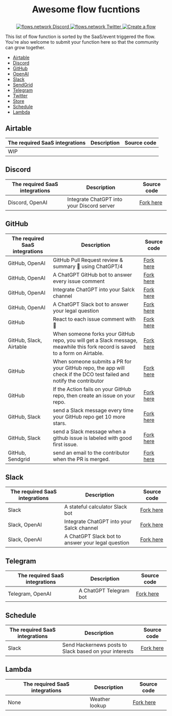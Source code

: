 # <p align="center">Awesome flow fucntions</p>

<p align="center">
  <a href="https://discord.gg/ccZn9ZMfFf">
    <img src="https://img.shields.io/badge/chat-Discord-7289DA?logo=discord" alt="flows.network Discord">
  </a>
  <a href="https://twitter.com/flows_network">
    <img src="https://img.shields.io/badge/Twitter-1DA1F2?logo=twitter&amp;logoColor=white" alt="flows.network Twitter">
  </a>
   <a href="https://flows.network/flow/new">
    <img src="https://img.shields.io/website?up_message=deploy&url=https%3A%2F%2Fflows.network%2Fflow%2Fnew" alt="Create a flow">
  </a>
</p>

This list of flow function is sorted by the SaaS/event triggered the flow. You're also welcome to submit your function here so that the community can grow together.

* [Airtable](#artiable)
* [Discord](#discord)
* [GitHub](#github)
* [OpenAI](#openai)
* [Slack](#slack)
* [SendGrid](#sendgrid)
* [Telegram](#telegram)
* [Twitter](#twitter)
* [Store](#store)
* [Schedule](#schedule)
* [Lambda](#lambda)

## Airtable

| The required SaaS integrations | Description | Source code |
|--------------------------------|-------------|-------------|
|     WIP                           |             |             |


## Discord

| The required SaaS integrations | Description | Source code |
|--------------------------------|-------------|-------------|
|  Discord, OpenAI |  Integrate ChatGPT into your Discord server  |  [Fork here](https://github.com/flows-network/discord-chatgpt)   |

## GitHub

| The required SaaS integrations | Description | Source code |
|--------------------------------|-------------|-------------|
|  GitHub, OpenAI |  GitHub Pull Request review & summary 🤖 using ChatGPT/4  |  [Fork here](https://github.com/flows-network/github-pr-summary)   |
|  GitHub, OpenAI |  A ChatGPT GitHub bot to answer every issue comment  |  [Fork here](https://github.com/flows-network/chatgpt-github-app)   |
|  GitHub, OpenAI |  Integrate ChatGPT into your Salck channel  |  [Fork here](https://github.com/flows-network/collaborative-chat)   |
|  GitHub, OpenAI |  A ChatGPT Slack bot to answer your legal question |  [Fork here](https://github.com/flows-network/robo-lawyer/)   |
|  GitHub |  React to each issue comment with 🚀 |  [Fork here](https://github.com/flows-network/github-issue-replier)   |
|  GitHub, Slack, Airtable |  When someone forks your GitHub repo, you will get a Slack message, meawhile this fork record is saved to a form on Airtable. |  [Fork here](https://github.com/flows-network/github-fork-notifier)   |
|  GitHub |  When someone submits a PR for your GitHub repo, the app will check if the DCO test failed and notify the contributor|  [Fork here](https://github.com/flows-network/github-dco-reminder/)   |
|  GitHub |  If the Action fails on your GitHub repo,  then create an issue on your repo. |  [Fork here](https://github.com/flows-network/create-github-issue-workflow-fails/)   |
|  GitHub, Slack |   send a Slack message every time your GitHub repo get 10 more stars. |  [Fork here](https://github.com/flows-network/github-star-slack-messenger)   |
|  GitHub, Slack |   send a Slack message when a github issue is labeled with good first issue. |  [Fork here](https://github.com/flows-network/github-issue-notifer)   |
|  GitHub, Sendgrid |   send an email to the contributor when the PR is merged. |  [Fork here](https://github.com/flows-network/pr-merge-notifier)   |

## Slack

| The required SaaS integrations | Description | Source code |
|--------------------------------|-------------|-------------|
|  Slack |  A stateful calculator Slack bot   |  [Fork here](https://github.com/flows-network/slack-calculator)   |
|  Slack, OpenAI |  Integrate ChatGPT into your Salck channel  |  [Fork here](https://github.com/flows-network/collaborative-chat)   |
|  Slack, OpenAI |  A ChatGPT Slack bot to answer your legal question |  [Fork here](https://github.com/flows-network/robo-lawyer/)   |


## Telegram

| The required SaaS integrations | Description | Source code |
|--------------------------------|-------------|-------------|
|  Telegram, OpenAI |  A ChatGPT Telegram bot   |  [Fork here](https://github.com/flows-network/telegram-gpt)   |

## Schedule


| The required SaaS integrations | Description | Source code |
|--------------------------------|-------------|-------------|
|  Slack |  Send Hackernews posts to Slack based on your interests  |  [Fork here](https://github.com/flows-network/hackernews-alert)  |

## Lambda

| The required SaaS integrations | Description | Source code |
|--------------------------------|-------------|-------------|
|  None| Weather lookup  |  [Fork here](https://github.com/flows-network/weather-lookup)  |

